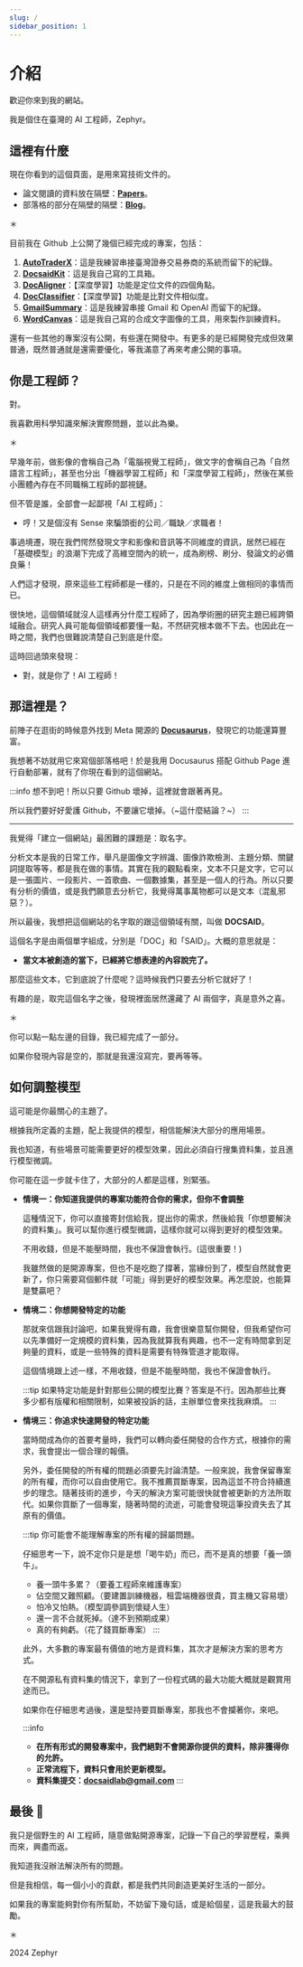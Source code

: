```yaml
---
slug: /
sidebar_position: 1
---
```


# 介紹

歡迎你來到我的網站。

我是個住在臺灣的 AI 工程師，Zephyr。

## 這裡有什麼

現在你看到的這個頁面，是用來寫技術文件的。

- 論文閱讀的資料放在隔壁：[**Papers**](https://docsaid.org/papers/intro)。
- 部落格的部分在隔壁的隔壁：[**Blog**](https://docsaid.org/blog)。

＊

目前我在 Github 上公開了幾個已經完成的專案，包括：

1. [**AutoTraderX**](./autotraderx/intro.md)：這是我練習串接臺灣證券交易券商的系統而留下的紀錄。
2. [**DocsaidKit**](./docsaidkit/intro.md)：這是我自己寫的工具箱。
3. [**DocAligner**](./docaligner/intro.md)：【深度學習】功能是定位文件的四個角點。
4. [**DocClassifier**](./docclassifier/intro.md)：【深度學習】功能是比對文件相似度。
5. [**GmailSummary**](./gmailsummary/intro.md)：這是我練習串接 Gmail 和 OpenAI 而留下的紀錄。
6. [**WordCanvas**](./wordcanvas/intro.md)：這是我自己寫的合成文字圖像的工具，用來製作訓練資料。

還有一些其他的專案沒有公開，有些還在開發中。有更多的是已經開發完成但效果普通，既然普通就是還需要優化，等我滿意了再來考慮公開的事項。

## 你是工程師？

對。

我喜歡用科學知識來解決實際問題，並以此為樂。

＊

早幾年前，做影像的會稱自己為「電腦視覺工程師」，做文字的會稱自己為「自然語言工程師」，甚至也分出「機器學習工程師」和「深度學習工程師」，然後在某些小團體內存在不同職稱工程師的鄙視鏈。

但不管是誰，全部會一起鄙視「AI 工程師」：

- 哼！又是個沒有 Sense 來騙頭銜的公司／職缺／求職者！

事過境遷，現在我們愕然發現文字和影像和音訊等不同維度的資訊，居然已經在「基礎模型」的浪潮下完成了高維空間內的統一，成為刷榜、刷分、發論文的必備良藥！

人們這才發現，原來這些工程師都是一樣的，只是在不同的維度上做相同的事情而已。

很快地，這個領域就沒人這樣再分什麼工程師了，因為學術圈的研究主題已經跨領域融合。研究人員可能每個領域都要懂一點，不然研究根本做不下去。也因此在一時之間，我們也很難說清楚自己到底是什麼。

這時回過頭來發現：

- 對，就是你了！AI 工程師！

## 那這裡是？

前陣子在逛街的時候意外找到 Meta 開源的 [**Docusaurus**](https://docusaurus.io/)，發現它的功能還算豐富。

我想著不妨就用它來寫個部落格吧！於是我用 Docusaurus 搭配 Github Page 進行自動部署，就有了你現在看到的這個網站。

:::info
想不到吧！所以只要 Github 壞掉，這裡就會跟著再見。

所以我們要好好愛護 Github，不要讓它壞掉。（~這什麼結論？~）
:::

---

我覺得「建立一個網站」最困難的課題是：取名字。

分析文本是我的日常工作，舉凡是圖像文字辨識、圖像詐欺檢測、主題分類、關鍵詞提取等等，都是我在做的事情。其實在我的觀點看來，文本不只是文字，它可以是一張圖片、一段影片、一首歌曲、一個數據集，甚至是一個人的行為。所以只要有分析的價值，或是我們願意去分析它，我覺得萬事萬物都可以是文本（混亂邪惡？）。

所以最後，我想把這個網站的名字取的跟這個領域有關，叫做 **DOCSAID**。

這個名字是由兩個單字組成，分別是「DOC」和「SAID」。大概的意思就是：

- **當文本被創造的當下，已經將它想表達的內容說完了。**

那麼這些文本，它到底說了什麼呢？這時候我們只要去分析它就好了！

有趣的是，取完這個名字之後，發現裡面居然還藏了 AI 兩個字，真是意外之喜。

＊

你可以點一點左邊的目錄，我已經完成了一部分。

如果你發現內容是空的，那就是我還沒寫完，要再等等。

## 如何調整模型

這可能是你最關心的主題了。

根據我所定義的主題，配上我提供的模型，相信能解決大部分的應用場景。

我也知道，有些場景可能需要更好的模型效果，因此必須自行搜集資料集，並且進行模型微調。

你可能在這一步就卡住了，大部分的人都是這樣，別緊張。

- **情境一：你知道我提供的專案功能符合你的需求，但你不會調整**

  這種情況下，你可以直接寄封信給我，提出你的需求，然後給我「你想要解決的資料集」。我可以幫你進行模型微調，這樣你就可以得到更好的模型效果。

  不用收錢，但是不能壓時間，我也不保證會執行。(這很重要！)

  我雖然做的是開源專案，但也不是吃飽了撐著，當緣份到了，模型自然就會更新了，你只需要寫個郵件就「可能」得到更好的模型效果。再怎麼說，也能算是雙贏吧？

- **情境二：你想開發特定的功能**

  那就來信跟我討論吧，如果我覺得有趣，我會很樂意幫你開發，但我希望你可以先準備好一定規模的資料集，因為我就算我有興趣，也不一定有時間拿到足夠量的資料，或是一些特殊的資料是需要有特殊管道才能取得。

  這個情境跟上述一樣，不用收錢，但是不能壓時間，我也不保證會執行。

  :::tip
  如果特定功能是針對那些公開的模型比賽？答案是不行。因為那些比賽多少都有版權和相關限制，如果被投訴的話，主辦單位會來找我麻煩。
  :::

- **情境三：你追求快速開發的特定功能**

  當時間成為你的首要考量時，我們可以轉向委任開發的合作方式，根據你的需求，我會提出一個合理的報價。

  另外，委任開發的所有權的問題必須要先討論清楚。一般來說，我會保留專案的所有權，而你可以自由使用它。我不推薦買斷專案，因為這並不符合持續進步的理念。隨著技術的進步，今天的解決方案可能很快就會被更新的方法所取代。如果你買斷了一個專案，隨著時間的流逝，可能會發現這筆投資失去了其原有的價值。

  :::tip
  你可能會不能理解專案的所有權的歸屬問題。

  仔細思考一下，說不定你只是是想「喝牛奶」而已，而不是真的想要「養一頭牛」。

  - 養一頭牛多累？（要養工程師來維護專案）
  - 佔空間又難照顧。（要建置訓練機器，租雲端機器很貴，買主機又容易壞）
  - 怕冷又怕熱。（模型調參調到懷疑人生）
  - 還一言不合就死掉。（達不到預期成果）
  - 真的有夠虧。（花了錢買斷專案）
    :::

  此外，大多數的專案最有價值的地方是資料集，其次才是解決方案的思考方式。

  在不開源私有資料集的情況下，拿到了一份程式碼的最大功能大概就是觀賞用途而已。

  如果你在仔細思考過後，還是堅持要買斷專案，那我也不會攔著你，來吧。

  :::info

  - **在所有形式的開發專案中，我們絕對不會開源你提供的資料，除非獲得你的允許。**
  - **正常流程下，資料只會用於更新模型。**
  - **資料集提交：docsaidlab@gmail.com**
    :::

## 最後 🍹

我只是個野生的 AI 工程師，隨意做點開源專案，記錄一下自己的學習歷程，乘興而來，興盡而返。

我知道我沒辦法解決所有的問題。

但是我相信，每一個小小的貢獻，都是我們共同創造更美好生活的一部分。

如果我的專案能夠對你有所幫助，不妨留下幾句話，或是給個星，這是我最大的鼓勵。

＊

2024 Zephyr
